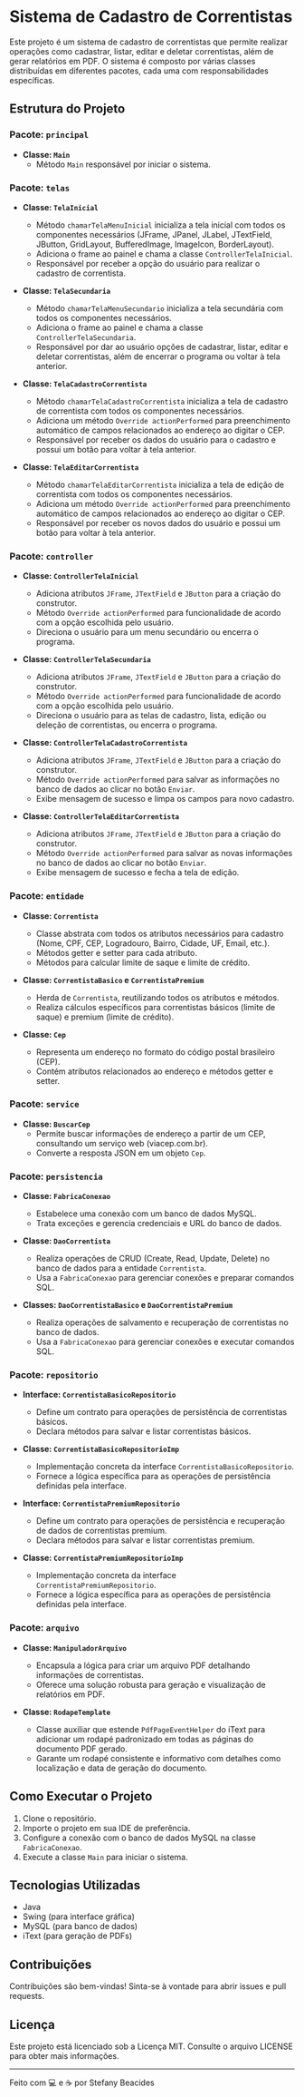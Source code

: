 # Sistema de Cadastro de Correntistas

Este projeto é um sistema de cadastro de correntistas que permite realizar operações como cadastrar, listar, editar e deletar correntistas, além de gerar relatórios em PDF. O sistema é composto por várias classes distribuídas em diferentes pacotes, cada uma com responsabilidades específicas.

## Estrutura do Projeto

### Pacote: `principal`
- **Classe: `Main`**
  - Método `Main` responsável por iniciar o sistema.

### Pacote: `telas`
- **Classe: `TelaInicial`**
  - Método `chamarTelaMenuInicial` inicializa a tela inicial com todos os componentes necessários (JFrame, JPanel, JLabel, JTextField, JButton, GridLayout, BufferedImage, ImageIcon, BorderLayout).
  - Adiciona o frame ao painel e chama a classe `ControllerTelaInicial`.
  - Responsável por receber a opção do usuário para realizar o cadastro de correntista.

- **Classe: `TelaSecundaria`**
  - Método `chamarTelaMenuSecundario` inicializa a tela secundária com todos os componentes necessários.
  - Adiciona o frame ao painel e chama a classe `ControllerTelaSecundaria`.
  - Responsável por dar ao usuário opções de cadastrar, listar, editar e deletar correntistas, além de encerrar o programa ou voltar à tela anterior.

- **Classe: `TelaCadastroCorrentista`**
  - Método `chamarTelaCadastroCorrentista` inicializa a tela de cadastro de correntista com todos os componentes necessários.
  - Adiciona um método `Override actionPerformed` para preenchimento automático de campos relacionados ao endereço ao digitar o CEP.
  - Responsável por receber os dados do usuário para o cadastro e possui um botão para voltar à tela anterior.

- **Classe: `TelaEditarCorrentista`**
  - Método `chamarTelaEditarCorrentista` inicializa a tela de edição de correntista com todos os componentes necessários.
  - Adiciona um método `Override actionPerformed` para preenchimento automático de campos relacionados ao endereço ao digitar o CEP.
  - Responsável por receber os novos dados do usuário e possui um botão para voltar à tela anterior.

### Pacote: `controller`
- **Classe: `ControllerTelaInicial`**
  - Adiciona atributos `JFrame`, `JTextField` e `JButton` para a criação do construtor.
  - Método `Override actionPerformed` para funcionalidade de acordo com a opção escolhida pelo usuário.
  - Direciona o usuário para um menu secundário ou encerra o programa.

- **Classe: `ControllerTelaSecundaria`**
  - Adiciona atributos `JFrame`, `JTextField` e `JButton` para a criação do construtor.
  - Método `Override actionPerformed` para funcionalidade de acordo com a opção escolhida pelo usuário.
  - Direciona o usuário para as telas de cadastro, lista, edição ou deleção de correntistas, ou encerra o programa.

- **Classe: `ControllerTelaCadastroCorrentista`**
  - Adiciona atributos `JFrame`, `JTextField` e `JButton` para a criação do construtor.
  - Método `Override actionPerformed` para salvar as informações no banco de dados ao clicar no botão `Enviar`.
  - Exibe mensagem de sucesso e limpa os campos para novo cadastro.

- **Classe: `ControllerTelaEditarCorrentista`**
  - Adiciona atributos `JFrame`, `JTextField` e `JButton` para a criação do construtor.
  - Método `Override actionPerformed` para salvar as novas informações no banco de dados ao clicar no botão `Enviar`.
  - Exibe mensagem de sucesso e fecha a tela de edição.

### Pacote: `entidade`
- **Classe: `Correntista`**
  - Classe abstrata com todos os atributos necessários para cadastro (Nome, CPF, CEP, Logradouro, Bairro, Cidade, UF, Email, etc.).
  - Métodos getter e setter para cada atributo.
  - Métodos para calcular limite de saque e limite de crédito.

- **Classe: `CorrentistaBasico` e `CorrentistaPremium`**
  - Herda de `Correntista`, reutilizando todos os atributos e métodos.
  - Realiza cálculos específicos para correntistas básicos (limite de saque) e premium (limite de crédito).

- **Classe: `Cep`**
  - Representa um endereço no formato do código postal brasileiro (CEP).
  - Contém atributos relacionados ao endereço e métodos getter e setter.

### Pacote: `service`
- **Classe: `BuscarCep`**
  - Permite buscar informações de endereço a partir de um CEP, consultando um serviço web (viacep.com.br).
  - Converte a resposta JSON em um objeto `Cep`.

### Pacote: `persistencia`
- **Classe: `FabricaConexao`**
  - Estabelece uma conexão com um banco de dados MySQL.
  - Trata exceções e gerencia credenciais e URL do banco de dados.

- **Classe: `DaoCorrentista`**
  - Realiza operações de CRUD (Create, Read, Update, Delete) no banco de dados para a entidade `Correntista`.
  - Usa a `FabricaConexao` para gerenciar conexões e preparar comandos SQL.

- **Classes: `DaoCorrentistaBasico` e `DaoCorrentistaPremium`**
  - Realiza operações de salvamento e recuperação de correntistas no banco de dados.
  - Usa a `FabricaConexao` para gerenciar conexões e executar comandos SQL.

### Pacote: `repositorio`
- **Interface: `CorrentistaBasicoRepositorio`**
  - Define um contrato para operações de persistência de correntistas básicos.
  - Declara métodos para salvar e listar correntistas básicos.

- **Classe: `CorrentistaBasicoRepositorioImp`**
  - Implementação concreta da interface `CorrentistaBasicoRepositorio`.
  - Fornece a lógica específica para as operações de persistência definidas pela interface.

- **Interface: `CorrentistaPremiumRepositorio`**
  - Define um contrato para operações de persistência e recuperação de dados de correntistas premium.
  - Declara métodos para salvar e listar correntistas premium.

- **Classe: `CorrentistaPremiumRepositorioImp`**
  - Implementação concreta da interface `CorrentistaPremiumRepositorio`.
  - Fornece a lógica específica para as operações de persistência definidas pela interface.

### Pacote: `arquivo`
- **Classe: `ManipuladorArquivo`**
  - Encapsula a lógica para criar um arquivo PDF detalhando informações de correntistas.
  - Oferece uma solução robusta para geração e visualização de relatórios em PDF.

- **Classe: `RodapeTemplate`**
  - Classe auxiliar que estende `PdfPageEventHelper` do iText para adicionar um rodapé padronizado em todas as páginas do documento PDF gerado.
  - Garante um rodapé consistente e informativo com detalhes como localização e data de geração do documento.

## Como Executar o Projeto

1. Clone o repositório.
2. Importe o projeto em sua IDE de preferência.
3. Configure a conexão com o banco de dados MySQL na classe `FabricaConexao`.
4. Execute a classe `Main` para iniciar o sistema.

## Tecnologias Utilizadas

- Java
- Swing (para interface gráfica)
- MySQL (para banco de dados)
- iText (para geração de PDFs)

## Contribuições

Contribuições são bem-vindas! Sinta-se à vontade para abrir issues e pull requests.

## Licença

Este projeto está licenciado sob a Licença MIT. Consulte o arquivo LICENSE para obter mais informações.

---

Feito com 💻 e ☕ por Stefany Beacides
